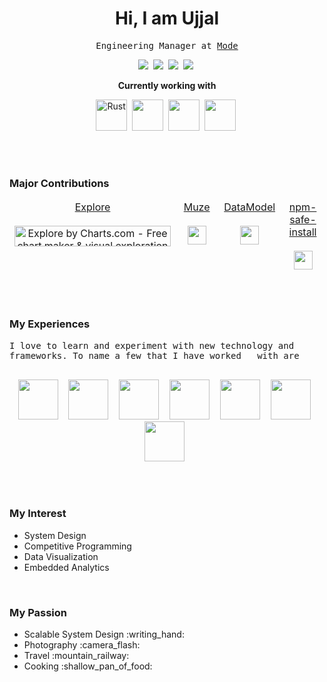 <h1 align="center" >Hi, I am Ujjal </h2>

<p align="center">
  <samp align="center">
   Engineering Manager at <a href="https://www.mode.com">Mode</a>
    <br>
     <p align="center">
      <a href="https://www.linkedin.com/in/duttaujjalkumar/"><img src="https://img.shields.io/badge/-LinkedIn-blue?style=flat&logo=Linkedin&logoColor=white"></a>&nbsp
      <a href="https://www.instagram.com/ud_ud_ud_ud_ud/"><img src="https://img.shields.io/badge/-Instagram-c13584?style=flat&labelColor=c13584&logo=instagram&logoColor=white"></a>&nbsp
       <a href="mailto:duttaujjal143@gmail.com"><img src="https://img.shields.io/badge/-Gmail-c14438?style=flat&logo=Gmail&logoColor=white"></a>&nbsp
      <a href="https://medium.com/@UD_UD"><img src="https://aleen42.github.io/badges/src/medium.svg"></a>&nbsp
      </p>
     <p align="center"><b>Currently working with</b></p>
  </samp>
  <p align="center">
    <a href="https://www.rust-lang.org/"><img height="50" alt="Rust" src="https://cdn.svgporn.com/logos/rust.svg"></a>&nbsp
    <a href="https://webassembly.org/"><img height="50" src="https://cdn.svgporn.com/logos/webassembly.svg"></a>&nbsp
    <a href="https://www.typescriptlang.org/"><img height="50" src="https://cdn.svgporn.com/logos/typescript-icon.svg"></a>&nbsp
    <a href="https://reactjs.org/"><img height="50" src="https://cdn.svgporn.com/logos/react.svg"></a>&nbsp
  </p>
</p>
<br><br>

### Major Contributions
<div align="center">
  <table style="border:none">
    <tbody style="border:none">
      <tr style="border:none"valign="top">
        <td style="border:none" width="25%" align="center">
          <span><a href="https://www.explore.charts.com">Explore</a></span><br><br>
         <a href="https://www.producthunt.com/posts/explore-by-charts-com?utm_source=badge-top-post-badge&utm_medium=badge&utm_souce=badge-explore-by-charts-com" target="_blank"><img src="https://api.producthunt.com/widgets/embed-image/v1/top-post-badge.svg?post_id=183992&theme=light&period=daily" alt="Explore by Charts.com - Free chart maker & visual exploration for spreadsheet data | Product Hunt Embed" style="width: 250px; height: 33px;" width="250px" height="33px" /></a>
        </td>
        <td style="border:none" width="25%" align="center">
          <span><a href="https://www.npmjs.com/package/muze">Muze</a></span><br><br>
          <img height="30" src="https://img.shields.io/npm/dt/muze.svg">
        </td>
        <td style="border:none" width="25%" align="center">
           <span><a href="https://www.npmjs.com/package/datamodel">DataModel</a></span><br><br>
          <img height="30" src="https://img.shields.io/npm/dt/datamodel.svg">
        </td>
        <td style="border:none" width="25%" align="center">
          <span><a href="https://www.npmjs.com/package/npm-safe-install">npm-safe-install</a></span><br><br>
          <img height="30" src="https://img.shields.io/npm/dt/npm-safe-install.svg">
        </td>
      </tr>
    </tbody>
  </table>
</div>
<br><br>

### My Experiences
<samp align="center">
 I love to learn and experiment with new technology and frameworks.&nbspTo name a few that I have worked &nbsp with are
  <br><br>
  <p align="center">
    <a href="https://www.java.com/"><img height="64" src="https://cdn.svgporn.com/logos/java.svg"></a>&nbsp
    <a href="https://developer.mozilla.org/en-US/docs/Web/JavaScript"><img height="64" src="https://cdn.svgporn.com/logos/javascript.svg"></a>&nbsp
    <a href="https://www.typescriptlang.org/"><img height="64" src="https://cdn.svgporn.com/logos/typescript-icon.svg"></a>&nbsp
    <a href="https://reactjs.org/"><img height="64" src="https://cdn.svgporn.com/logos/react.svg"></a>&nbsp
    <a href="https://www.rust-lang.org/"><img height="64" src="https://cdn.svgporn.com/logos/rust.svg"></a>&nbsp
    <a href="https://spring.io/"><img height="64" src="https://cdn.svgporn.com/logos/spring.svg"></a>&nbsp
    <a href="https://git-scm.com/"><img height="64" src="https://cdn.svgporn.com/logos/git-icon.svg"></a>&nbsp
  </p>
</samp>
<br><br>

<p>
   <span>
      <h3>My Interest </h3>
      <ul>
         <li>System Design</li>
         <li>Competitive Programming</li>
         <li>Data Visualization</li>
         <li>Embedded Analytics</li>
      </ul>
   </span>
</p>
      
<br>

<h3>My Passion</h3>
<ul>
   <li>Scalable System Design :writing_hand:</li>
   <li>Photography :camera_flash:</li>
   <li>Travel :mountain_railway:</li>
   <li>Cooking :shallow_pan_of_food:</li>
<ul>

